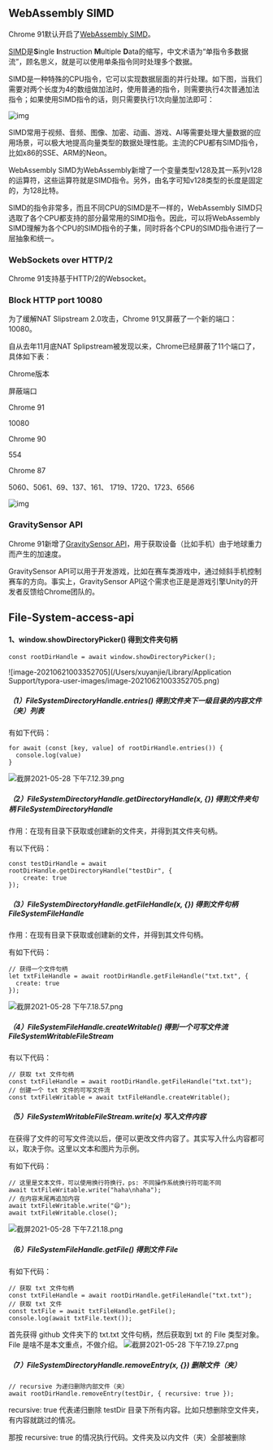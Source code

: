 ## **WebAssembly SIMD**

Chrome 91默认开启了[WebAssembly SIMD](https://link.zhihu.com/?target=https%3A//www.chromestatus.com/feature/6533147810332672)。

[SIMD](https://link.zhihu.com/?target=https%3A//www.chromestatus.com/feature/6533147810332672)是**S**ingle **I**nstruction **M**ultiple **D**ata的缩写，中文术语为“单指令多数据流”，顾名思义，就是可以使用单条指令同时处理多个数据。

SIMD是一种特殊的CPU指令，它可以实现数据层面的并行处理。如下图，当我们需要对两个长度为4的数组做加法时，使用普通的指令，则需要执行4次普通加法指令；如果使用SIMD指令的话，则只需要执行1次向量加法即可：

![img](https://p3-juejin.byteimg.com/tos-cn-i-k3u1fbpfcp/11f4f84cfa104a2384e016f56c83f329~tplv-k3u1fbpfcp-zoom-1.image)

SIMD常用于视频、音频、图像、加密、动画、游戏、AI等需要处理大量数据的应用场景，可以极大地提高向量类型的数据处理性能。主流的CPU都有SIMD指令，比如x86的SSE、ARM的Neon。

WebAssembly SIMD为WebAssembly新增了一个变量类型v128及其一系列v128的运算符，这些运算符就是SIMD指令。另外，由名字可知v128类型的长度是固定的，为128比特。

SIMD的指令非常多，而且不同CPU的SIMD是不一样的，WebAssembly SIMD只选取了各个CPU都支持的部分最常用的SIMD指令。因此，可以将WebAssembly SIMD理解为各个CPU的SIMD指令的子集，同时将各个CPU的SIMD指令进行了一层抽象和统一。

### WebSockets over HTTP/2

Chrome 91支持基于HTTP/2的Websocket。

### Block HTTP port 10080

为了缓解NAT Slipstream 2.0攻击，Chrome 91又屏蔽了一个新的端口：10080。

自从去年11月底NAT Splipstream被发现以来，Chrome已经屏蔽了11个端口了，具体如下表：

Chrome版本

屏蔽端口

Chrome 91

10080

Chrome 90

554

Chrome 87

5060、5061、69、137、161、 1719、1720、1723、6566

![img](https://p3-juejin.byteimg.com/tos-cn-i-k3u1fbpfcp/579765754a074ddcadfa110876e92a86~tplv-k3u1fbpfcp-zoom-1.image)

### GravitySensor API

Chrome 91新增了[GravitySensor API](https://link.zhihu.com/?target=https%3A//www.chromestatus.com/feature/5384099747332096)，用于获取设备（比如手机）由于地球重力而产生的加速度。

GravitySensor API可以用于开发游戏，比如在赛车类游戏中，通过倾斜手机控制赛车的方向。事实上，GravitySensor API这个需求也正是是游戏引擎Unity的开发者反馈给Chrome团队的。



## File-System-access-api

#### 1、window.showDirectoryPicker() 得到文件夹句柄

`const rootDirHandle = await window.showDirectoryPicker();` 

![image-20210621003352705](/Users/xuyanjie/Library/Application Support/typora-user-images/image-20210621003352705.png)



##### （1）FileSystemDirectoryHandle.entries() 得到文件夹下一级目录的内容文件（夹）列表

有如下代码：

```
for await (const [key, value] of rootDirHandle.entries()) {
  console.log(value)
} 
```

![截屏2021-05-28 下午7.12.39.png](https://p6-juejin.byteimg.com/tos-cn-i-k3u1fbpfcp/94657456d4804606b9bb492c31f895c9~tplv-k3u1fbpfcp-watermark.image)



##### （2）FileSystemDirectoryHandle.getDirectoryHandle(x, {}) 得到文件夹句柄 FileSystemDirectoryHandle

作用：在现有目录下获取或创建新的文件夹，并得到其文件夹句柄。

有以下代码：

```
const testDirHandle = await rootDirHandle.getDirectoryHandle("testDir", {
    create: true
});
```



##### （3）FileSystemDirectoryHandle.getFileHandle(x, {}) 得到文件句柄 FileSystemFileHandle

作用：在现有目录下获取或创建新的文件，并得到其文件句柄。

有如下代码：

```
// 获得一个文件句柄
let txtFileHandle = await rootDirHandle.getFileHandle("txt.txt", {
  create: true
});
```

![截屏2021-05-28 下午7.18.57.png](https://p1-juejin.byteimg.com/tos-cn-i-k3u1fbpfcp/82dec36f5a7348a086a61921b134b041~tplv-k3u1fbpfcp-watermark.image)



##### （4）FileSystemFileHandle.createWritable() 得到一个可写文件流 FileSystemWritableFileStream

有以下代码：

```
// 获取 txt 文件句柄
const txtFileHandle = await rootDirHandle.getFileHandle("txt.txt");
// 创建一个 txt 文件的可写文件流
const txtFileWritable = await txtFileHandle.createWritable();
```



##### （5）FileSystemWritableFileStream.write(x) 写入文件内容

在获得了文件的可写文件流以后，便可以更改文件内容了。其实写入什么内容都可以，取决于你。这里以文本和图片为示例。

有如下代码：

```
// 这里是文本文件，可以使用换行符换行，ps: 不同操作系统换行符可能不同
await txtFileWritable.write("haha\nhaha");
// 在内容末尾再追加内容
await txtFileWritable.write("😄");
await txtFileWritable.close();
```

![截屏2021-05-28 下午7.21.18.png](https://p3-juejin.byteimg.com/tos-cn-i-k3u1fbpfcp/8cdba5bc789f4758899bae0bfb133341~tplv-k3u1fbpfcp-watermark.image)



##### （6）FileSystemFileHandle.getFile() 得到文件 File

有如下代码：

```
// 获取 txt 文件句柄
const txtFileHandle = await rootDirHandle.getFileHandle("txt.txt");
// 获取 txt 文件
const txtFile = await txtFileHandle.getFile();
console.log(await txtFile.text());
```

首先获得 github 文件夹下的 txt.txt 文件句柄，然后获取到 txt 的 File 类型对象。File 是啥不是本文重点，不做介绍。 ![截屏2021-05-28 下午7.19.27.png](https://p3-juejin.byteimg.com/tos-cn-i-k3u1fbpfcp/5f04072d1f5d4fbb8c17afbf3d0e613e~tplv-k3u1fbpfcp-watermark.image)



##### （7）FileSystemDirectoryHandle.removeEntry(x, {}) 删除文件（夹）

```
// recursive 为递归删除内部文件（夹）
await rootDirHandle.removeEntry(testDir, { recursive: true });
```

recursive: true 代表递归删除 testDir 目录下所有内容。比如只想删除空文件夹，有内容就跳过的情况。

那按 recursive: true 的情况执行代码。文件夹及以内文件（夹）全部被删除